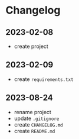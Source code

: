 # Changelog

## 2023-02-08

- create project

## 2023-02-09

- create `requirements.txt`

## 2023-08-24

- rename project
- update `.gitignore`
- create `CHANGELOG.md`
- create `README.md`
